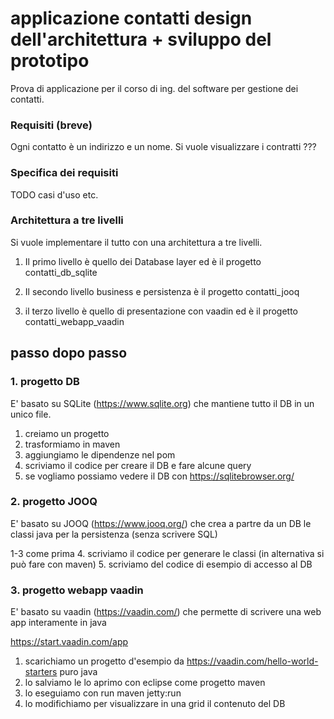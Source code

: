 # applicazione contatti design dell'architettura + sviluppo del prototipo

Prova di applicazione per il corso di ing. del software per gestione dei contatti. 

### Requisiti (breve)

Ogni contatto è un indirizzo e un nome.
Si vuole visualizzare i contratti ???

### Specifica dei requisiti
TODO casi d'uso etc.

### Architettura a tre livelli

Si vuole implementare il tutto con una architettura a tre livelli.

1. Il primo livello è quello dei Database layer ed è il progetto contatti_db_sqlite

2. Il secondo livello business e persistenza è il progetto  contatti_jooq

3. il terzo livello è quello di presentazione con vaadin ed è il progetto contatti_webapp_vaadin

## passo dopo passo

### 1. progetto DB

E' basato su SQLite (https://www.sqlite.org) che mantiene tutto il DB in un unico file.

1. creiamo un progetto 
2. trasformiamo in maven 
3. aggiungiamo le dipendenze nel pom
4. scriviamo il codice per creare il DB e fare alcune query
5. se vogliamo possiamo vedere il DB con https://sqlitebrowser.org/

### 2. progetto JOOQ
E' basato su JOOQ (https://www.jooq.org/) che crea a partre da un DB le classi java per la persistenza (senza scrivere SQL)

1-3 come prima
4. scriviamo il codice per generare le classi (in alternativa si può fare con maven)
5. scriviamo del codice di esempio di accesso al DB

### 3. progetto webapp vaadin
E' basato su vaadin (https://vaadin.com/) che permette di scrivere una web app interamente in java

https://start.vaadin.com/app

1. scarichiamo un progetto d'esempio da https://vaadin.com/hello-world-starters puro java 
2. lo salviamo le lo aprimo con eclipse come progetto maven
3. lo eseguiamo con run maven jetty:run
4. lo modifichiamo per visualizzare in una grid il contenuto del DB




